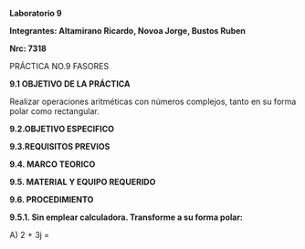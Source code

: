 **Laboratorio 9**

**Integrantes: Altamirano Ricardo, Novoa Jorge, Bustos Ruben**

**Nrc: 7318**

PRÁCTICA NO.9 FASORES

**9.1 OBJETIVO DE LA PRÁCTICA**

Realizar operaciones aritméticas con números complejos, tanto en su forma polar como rectangular.

**9.2.OBJETIVO ESPECIFICO**

**9.3.REQUISITOS PREVIOS**

**9.4. MARCO TEORICO**

**9.5. MATERIAL Y EQUIPO REQUERIDO**

**9.6. PROCEDIMIENTO**

**9.5.1. Sin emplear calculadora. Transforme a su forma polar:**

A) 2 + 3j =





